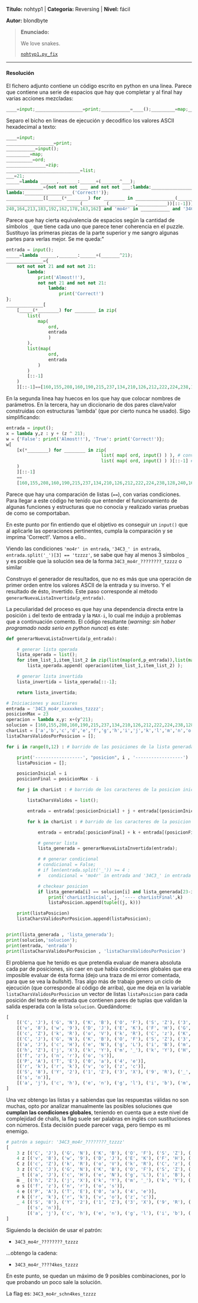
**Título:** nohtyp1 | **Categoría:** Reversing | **Nivel:** fácil

**Autor:** blondbyte

> **Enunciado:**
>
> We love snakes.
>
> [`nohtyp1.py_fix`](nohtyp1.py_fix)

---

#### Resolución
El fichero adjunto contiene un código escrito en python en una linea. Parece que contiene una serie de espacios que hay que completar y al final hay varias acciones mezcladas:
```python
____=input;__________________=print;___________=____();_________=map;__________=ord;_______________=zip;____________________________=list;___=21;_____=lambda ______,_______:______+(_______^___);______________={not not not ___ and not not ___:lambda:__________________('\x41\x6c\x6d\x6f\x73\x74\x21\x21'),not not ___ and not not ___:lambda:__________________('\x43\x6f\x72\x72\x65\x63\x74\x21')};______________[[_____(*________) for ________ in _______________(____________________________(_________(__________,___________)),____________________________(_________(__________,___________))[::-1])][::-1]==[160,155,208,160,190,215,237,134,210,126,212,222,224,238,128,240,164,213,183,192,162,178,163,162] and 'mo4r' in ___________ and '34C3_' in ___________ and ___________.split('_')[3] == 'tzzzz']()
```
Separo el bicho en lineas de ejecución y decodifico los valores ASCII hexadecimal a texto:
```python
____=input;
__________________=print;
___________=input();
_________=map;
__________=ord;
_______________=zip;
____________________________=list;
___=21;
_____=lambda ______,_______:______+(_______^___);
______________={not not not ___ and not not ___:lambda:__________________('Almost!!'),not not ___ and not not ___:
lambda:__________________('Correct!')};
______________[[_____(*________) for ________ in _______________(____________________________(_________(__________,___________)),
____________________________(_________(__________,___________))[::-1])][::-1]==[160,155,208,160,190,215,237,134,210,126,212,222,224,238,128,
240,164,213,183,192,162,178,163,162] and 'mo4r' in ___________ and '34C3_' in ___________ and ___________.split('_')[3] == 'tzzzz']()
```
Parece que hay cierta equivalencia de espacios según la cantidad de símbolos `_` que tiene cada uno que parece tener coherencia en el puzzle. Sustituyo las primeras piezas de la parte superior y me sangro algunas partes para verlas mejor. Se me queda:"
```python
entrada = input();
_____=lambda ______,_______:______+(_______^21);
______________={
	not not not 21 and not not 21:
		lambda:
			print('Almost!!'),
			not not 21 and not not 21:
				lambda:
					print('Correct!')
};
______________[
	[_____(*________) for ________ in zip(
		list(
			map(
				ord,
				entrada
				)
		),
		list(map(
				ord,
				entrada
			)
		)
		[::-1]
	)
	][::-1]==[160,155,208,160,190,215,237,134,210,126,212,222,224,238,128,240,164,213,183,192,162,178,163,162] and 'mo4r' in entrada and '34C3_' in entrada and entrada.split('_')[3] == 'tzzzz']()
```
En la segunda linea hay huecos en los que hay que colocar nombres de parámetros. En la tercera, hay un diccionario de dos pares clave/valor construidas con estructuras 'lambda' (que por cierto nunca he usado). Sigo simplificando:
```python
entrada = input();
x = lambda y,z : y + (z ^ 21);
w = {'False': print('Almost!!'), 'True': print('Correct!')};
w[
	[x(*________) for ________ in zip(
									list( map( ord, input() ) ), # convierte la entrada en un array con sus caracteres en ascii
									list( map( ord, input() ) )[::-1] # convierte la entrada en un array con sus caracteres en ascii, invierte el orden del array
	)
	][::-1]
	==
	[160,155,208,160,190,215,237,134,210,126,212,222,224,238,128,240,164,213,183,192,162,178,163,162] and 'mo4r' in entrada and '34C3_' in entrada and entrada.split('_')[3] == 'tzzzz']()
```

Parece que hay una comparación de listas (`==`), con varias condiciones. Para llegar a este código he tenido que entender el funcionamiento de algunas funciones y estructuras que no conocía y realizado varias pruebas de como se comportaban.

En este punto por fin entiendo que el objetivo es conseguir un `input()` que al aplicarle las operaciones pertinentes, cumpla la comparación y se imprima 'Correct!'. Vamos a ello..

Viendo las condiciones `'mo4r' in entrada`, `'34C3_' in entrada`, `entrada.split('_')[3] == 'tzzzz'`, se sabe que hay al menos 3 símbolos `_` y es posible que la solución sea de la forma `34C3_mo4r_????????_tzzzz` o similar

Construyo el generador de resultados, que no es más que una operación de primer orden entre los valores ASCII de la entrada y su inverso. Y el resultado de ésto, invertido. Este paso corresponde al método `generarNuevaListaInvertida(p_entrada)`.

La peculiaridad del proceso es que hay una dependencia directa entre la posición `i` del texto de entrada y la `MAX-i`, lo cual me indujo a problemas que a continuación comento. El código resultante (*warning: sin haber programado nada serio en python nunca*) es éste:
```python
def generarNuevaListaInvertida(p_entrada):

	# generar lista operada
	lista_operada = list();
	for item_list_1,item_list_2 in zip(list(map(ord,p_entrada)),list(map(ord,p_entrada))[::-1]):
		lista_operada.append( operacion(item_list_1,item_list_2) );

	# generar lista invertida
	lista_invertida = lista_operada[::-1];

	return lista_invertida;

# Iniciaciones y auxiliares
entrada = '34C3_mo4r_xxxxxkes_tzzzz';
posicionMax = 23
operacion = lambda x,y: x+(y^21);
solucion = [160,155,208,160,190,215,237,134,210,126,212,222,224,238,128,240,164,213,183,192,162,178,163,162];
charList = ['a','b','c','d','e','f','g','h','i','j','k','l','m','n','o','p','k','r','s','t','u','v','w','x','y','z','A','B','C','D','E','F','G','H','I','J','K','L','M','N','O','P','Q','R','S','T','U','V','W','X','Y','Z','0','1','2','3','4','5','6','7','8','9','_']
listaCharsValidosPorPosicion = [];

for i in range(0,12) : # barrido de las posiciones de la lista generada

	print('------------------', "posicion", i , '------------------')
	listaPosicion = [];

	posicionInicial = i
	posicionFinal = posicionMax - i

	for j in charList : # barrido de los caracteres de la posicion inicial

		listaCharsValidos = list();

		entrada = entrada[:posicionInicial] + j + entrada[(posicionInicial+1):]

		for k in charList : # barrido de los caracteres de la posicion final

			entrada = entrada[:posicionFinal] + k + entrada[(posicionFinal+1):]

			# generar lista
			lista_generada = generarNuevaListaInvertida(entrada);

			# # generar condicional
			# condicional = False;
			# if len(entrada.split('_')) >= 4 :
			# 	condicional = 'mo4r' in entrada and '34C3_' in entrada and entrada.split('_')[3] == 'tzzzz';

			# checkear posicion
			if lista_generada[i] == solucion[i] and lista_generada[23-i] == solucion[23-i]:
				print('charListInicial', j, '---- charListFinal',k)
				listaPosicion.append(tuple((j, k)))

	print(listaPosicion)
	listaCharsValidosPorPosicion.append(listaPosicion);


print(lista_generada , 'lista_generada');
print(solucion,'solucion');
print(entrada, 'entrada')
print(listaCharsValidosPorPosicion , 'listaCharsValidosPorPosicion')
```

El problema que he tenido es que pretendía evaluar de manera absoluta cada par de posiciones, sin caer en que había condiciones globales que era imposible evaluar de ésta forma (dejo una traza de mi error comentada, para que se vea la *bullshit*). Tras algo más de trabajo genero un ciclo de ejecución (que corresponde al código de arriba), que me deja en la variable `listaCharsValidosPorPosicion` un vector de listas  `listaPosicion` para cada posición del texto de entrada que contienen pares de tuplas que validan la salida esperada con la lista `solucion`. Quedándome:
```python
[
	[('C', 'J'), ('G', 'N'), ('K', 'B'), ('O', 'F'), ('S', 'Z'), ('3', 'z'), ('_', 'V')],
	[('v', '8'), ('w', '9'), ('D', 'J'), ('E', 'K'), ('F', 'H'), ('G', 'I'), ('L', 'B'), ('M', 'C'), ('O', 'A'), ('T', 'Z'), ('V', 'X'), ('W', 'Y'), ('4', 'z'), ('6', 'x'), ('7', 'y'), ('_', 'Q')],
	[('c', 'Z'), ('k', 'R'), ('o', 'V'), ('k', 'R'), ('C', 'z'), ('K', 'r'), ('O', 'v')],
	[('C', 'J'), ('G', 'N'), ('K', 'B'), ('O', 'F'), ('S', 'Z'), ('3', 'z'), ('_', 'V')],
	[('a', 'J'), ('c', 'H'), ('e', 'N'), ('g', 'L'), ('i', 'B'), ('m', 'F'), ('o', 'D'), ('s', 'X'), ('y', 'R'), ('A', 'j'), ('C', 'h'), ('E', 'n'), ('G', 'l'), ('I', 'b'), ('M', 'f'), ('O', 'd'), ('Q', 'z'), ('S', 'x'), ('Y', 'r'), ('_', 't')],
	[('h', 'Z'), ('j', 'X'), ('k', 'Y'), ('m', '_'), ('k', 'Y'), ('H', 'z'), ('J', 'x'), ('K', 'y')],
	[('f', 'z'), ('n', 'r'), ('o', 's')],
	[('P', 'A'), ('T', 'E'), ('0', 'a'), ('4', 'e')],
	[('r', 'k'), ('r', 'k'), ('v', 'o'), ('z', 'c')],
	[('S', '8'), ('Y', '2'), ('1', 'Z'), ('3', 'X'), ('9', 'R'), ('_', '4')],
	[('s', 'n')],
	[('a', 'j'), ('c', 'h'), ('e', 'n'), ('g', 'l'), ('i', 'b'), ('m', 'f'), ('o', 'd'), ('s', 'x'), ('y', 'r')]
]
```
Una vez obtengo las listas y a sabiendas que las respuestas válidas no son muchas, opto por analizar manualmente las posibles soluciones que **cumplan las condiciones globales**, teniendo en cuenta que a este nivel de complejidad de challs, la flag suele ser palabras en inglés con sustituciones con números. Esta decisión puede parecer vaga, pero tiempo es mi enemigo.
```python
# patrón a seguir: '34C3_mo4r_????????_tzzzz'
[
	3 z	[('C', 'J'), ('G', 'N'), ('K', 'B'), ('O', 'F'), ('S', 'Z'), ('3', 'z'), ('_', 'V')],
	4 z	[('v', '8'), ('w', '9'), ('D', 'J'), ('E', 'K'), ('F', 'H'), ('G', 'I'), ('L', 'B'), ('M', 'C'), ('O', 'A'), ('T', 'Z'), ('V', 'X'), ('W', 'Y'), ('4', 'z'), ('6', 'x'), ('7', 'y'), ('_', 'Q')],
	C z	[('c', 'Z'), ('k', 'R'), ('o', 'V'), ('k', 'R'), ('C', 'z'), ('K', 'r'), ('O', 'v')],
	3 z	[('C', 'J'), ('G', 'N'), ('K', 'B'), ('O', 'F'), ('S', 'Z'), ('3', 'z'), ('_', 'V')],
	_ t	[('a', 'J'), ('c', 'H'), ('e', 'N'), ('g', 'L'), ('i', 'B'), ('m', 'F'), ('o', 'D'), ('s', 'X'), ('y', 'R'), ('A', 'j'), ('C', 'h'), ('E', 'n'), ('G', 'l'), ('I', 'b'), ('M', 'f'), ('O', 'd'), ('Q', 'z'), ('S', 'x'), ('Y', 'r'), ('_', 't')],
	m _	[('h', 'Z'), ('j', 'X'), ('k', 'Y'), ('m', '_'), ('k', 'Y'), ('H', 'z'), ('J', 'x'), ('K', 'y')],
	o s	[('f', 'z'), ('n', 'r'), ('o', 's')],
	4 e	[('P', 'A'), ('T', 'E'), ('0', 'a'), ('4', 'e')],
	r k	[('r', 'k'), ('r', 'k'), ('v', 'o'), ('z', 'c')],
	_ 4	[('S', '8'), ('Y', '2'), ('1', 'Z'), ('3', 'X'), ('9', 'R'), ('_', '4')],
	    [('s', 'n')],
	    [('a', 'j'), ('c', 'h'), ('e', 'n'), ('g', 'l'), ('i', 'b'), ('m', 'f'), ('o', 'd'), ('s', 'x'), ('y', 'r')]
]
```

Siguiendo la decisión de usar el patrón:
-  `34C3_mo4r_????????_tzzzz`

...obtengo la cadena:
- `34C3_mo4r_????4kes_tzzzz`

En este punto, se quedan un máximo de 9 posibles combinaciones, por lo que probando un poco sale la solución.

La flag es: `34C3_mo4r_schn4kes_tzzzz`
